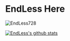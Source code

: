 # EndLess Here

<img src="https://komarev.com/ghpvc/?username=EndLess728&style=flat-square&label=PROFILE+VIEWS" alt="EndLess728" /><br>

[![EndLess's github stats](https://github-readme-stats.vercel.app/api?username=EndLess728)](https://github.com/EndLess728)


